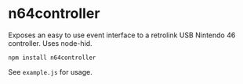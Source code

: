 n64controller
===

Exposes an easy to use event interface to a retrolink USB Nintendo 46 controller. Uses node-hid.

`npm install n64controller`

See `example.js` for usage.
